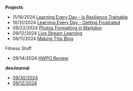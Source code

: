 
**Projects**
- 11/16/2024 [Learning Every Day - Is Resilience Trainable](/Projects/learning-every-day-resilience)
- 10/31/2024 [Learning Every Day - Getting Frustrated](/Projects/learning-every-day-frustrations.html)
- 09/22/2024 [Photos Formatting in Markdon](/Projects/photo-formatting-in-markdown.html)
- 09/12/2024 [Live Stream Learning](/Projects/live-stream-learning.html)
- 09/11/2024 [Making This Blog](/Projects/making-this-blog.html)

Fitness Stuff
- 09/14/2024 [HWPO Review](/Fitness/HWPO-review.html)

**devJournal**
- [09/30/2024](/devJournal/9-30-2024.html)
- [09/12/2024](/devJournal/9-12-2024.html) 

